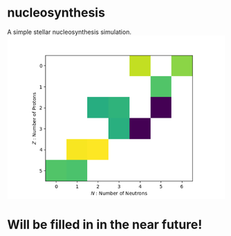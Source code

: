 # nucleosynthesis
A simple stellar nucleosynthesis simulation.
![alt text](https://github.com/ShadowWarden/nucleosynthesis/blob/master/populationtplus1.png) 
# Will be filled in in the near future!
